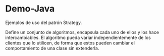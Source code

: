 # Demo-Java
Ejemplos de uso del patrón Strategy.  

Define un conjunto de algoritmos, encapsula cada uno de ellos y los hace intercambiables. El algoritmo pueda variar independientemente de los clientes que lo utilicen, de forma que estos pueden cambiar el comportamiento de una clase sin extenderla. 